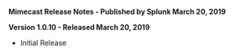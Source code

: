 **Mimecast Release Notes - Published by Splunk March 20, 2019**


**Version 1.0.10 - Released March 20, 2019**

* Initial Release
